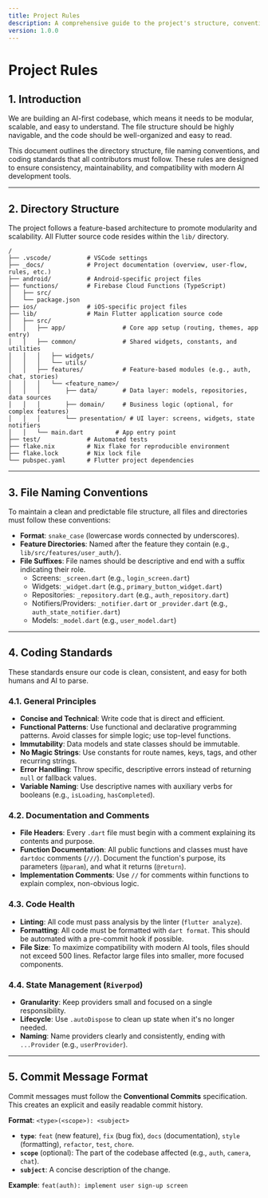 ```yaml
---
title: Project Rules
description: A comprehensive guide to the project's structure, conventions, and coding standards.
version: 1.0.0
---
```


# Project Rules

## 1. Introduction

We are building an AI-first codebase, which means it needs to be modular, scalable, and easy to understand. The file structure should be highly navigable, and the code should be well-organized and easy to read.

This document outlines the directory structure, file naming conventions, and coding standards that all contributors must follow. These rules are designed to ensure consistency, maintainability, and compatibility with modern AI development tools.

---

## 2. Directory Structure

The project follows a feature-based architecture to promote modularity and scalability. All Flutter source code resides within the `lib/` directory.

```
/
├── .vscode/          # VSCode settings
├── _docs/            # Project documentation (overview, user-flow, rules, etc.)
├── android/          # Android-specific project files
├── functions/        # Firebase Cloud Functions (TypeScript)
│   ├── src/
│   └── package.json
├── ios/              # iOS-specific project files
├── lib/              # Main Flutter application source code
│   ├── src/
│   │   ├── app/                # Core app setup (routing, themes, app entry)
│   │   ├── common/             # Shared widgets, constants, and utilities
│   │   │   ├── widgets/
│   │   │   └── utils/
│   │   ├── features/           # Feature-based modules (e.g., auth, chat, stories)
│   │   │   └── <feature_name>/
│   │   │       ├── data/       # Data layer: models, repositories, data sources
│   │   │       ├── domain/     # Business logic (optional, for complex features)
│   │   │       └── presentation/ # UI layer: screens, widgets, state notifiers
│   │   └── main.dart         # App entry point
├── test/             # Automated tests
├── flake.nix         # Nix flake for reproducible environment
├── flake.lock        # Nix lock file
└── pubspec.yaml      # Flutter project dependencies
```

---

## 3. File Naming Conventions

To maintain a clean and predictable file structure, all files and directories must follow these conventions:

*   **Format**: `snake_case` (lowercase words connected by underscores).
*   **Feature Directories**: Named after the feature they contain (e.g., `lib/src/features/user_auth/`).
*   **File Suffixes**: File names should be descriptive and end with a suffix indicating their role.
    *   Screens: `_screen.dart` (e.g., `login_screen.dart`)
    *   Widgets: `_widget.dart` (e.g., `primary_button_widget.dart`)
    *   Repositories: `_repository.dart` (e.g., `auth_repository.dart`)
    *   Notifiers/Providers: `_notifier.dart` or `_provider.dart` (e.g., `auth_state_notifier.dart`)
    *   Models: `_model.dart` (e.g., `user_model.dart`)

---

## 4. Coding Standards

These standards ensure our code is clean, consistent, and easy for both humans and AI to parse.

### 4.1. General Principles

*   **Concise and Technical**: Write code that is direct and efficient.
*   **Functional Patterns**: Use functional and declarative programming patterns. Avoid classes for simple logic; use top-level functions.
*   **Immutability**: Data models and state classes should be immutable.
*   **No Magic Strings**: Use constants for route names, keys, tags, and other recurring strings.
*   **Error Handling**: Throw specific, descriptive errors instead of returning `null` or fallback values.
*   **Variable Naming**: Use descriptive names with auxiliary verbs for booleans (e.g., `isLoading`, `hasCompleted`).

### 4.2. Documentation and Comments

*   **File Headers**: Every `.dart` file must begin with a comment explaining its contents and purpose.
*   **Function Documentation**: All public functions and classes must have `dartdoc` comments (`///`). Document the function's purpose, its parameters (`@param`), and what it returns (`@return`).
*   **Implementation Comments**: Use `//` for comments within functions to explain complex, non-obvious logic.

### 4.3. Code Health

*   **Linting**: All code must pass analysis by the linter (`flutter analyze`).
*   **Formatting**: All code must be formatted with `dart format`. This should be automated with a pre-commit hook if possible.
*   **File Size**: To maximize compatibility with modern AI tools, files should not exceed 500 lines. Refactor large files into smaller, more focused components.

### 4.4. State Management (`Riverpod`)

*   **Granularity**: Keep providers small and focused on a single responsibility.
*   **Lifecycle**: Use `.autoDispose` to clean up state when it's no longer needed.
*   **Naming**: Name providers clearly and consistently, ending with `...Provider` (e.g., `userProvider`).

---

## 5. Commit Message Format

Commit messages must follow the **Conventional Commits** specification. This creates an explicit and easily readable commit history.

**Format**: `<type>(<scope>): <subject>`

*   **`type`**: `feat` (new feature), `fix` (bug fix), `docs` (documentation), `style` (formatting), `refactor`, `test`, `chore`.
*   **`scope`** (optional): The part of the codebase affected (e.g., `auth`, `camera`, `chat`).
*   **`subject`**: A concise description of the change.

**Example**: `feat(auth): implement user sign-up screen` 